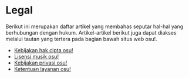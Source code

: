 # Legal

Berikut ini merupakan daftar artikel yang membahas seputar hal-hal yang berhubungan dengan hukum. Artikel-artikel berikut juga dapat diakses melalui tautan yang tertera pada bagian bawah situs web osu!.

- [Kebijakan hak cipta osu!](Copyright)
- [Lisensi musik osu!](Music_licensing)
- [Kebijakan privasi osu!](Privacy)
- [Ketentuan layanan osu!](Terms)
